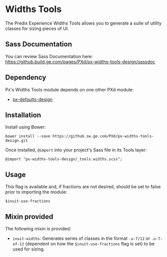 # Widths Tools

The Predix Experience Widths Tools allows you to generate a suite of utility classes for sizing pieces of UI.

## Sass Documentation

You can review Sass Documentation here: https://github.build.ge.com/pages/PXd/px-widths-tools-design/sassdoc

## Dependency

Px's Widths Tools module depends on one other PXd module:

* [px-defaults-design](https://github.sw.ge.com/PXd/px-defaults-design)

## Installation

Install using Bower:

    bower install --save https://github.sw.ge.com/PXd/px-widths-tools-design.git

Once installed, `@import` into your project's Sass file in its Tools layer:

    @import "px-widths-tools-design/_tools.widths.scss";

## Usage

This flag is available and, if fractions are not desired, should be set to false prior to importing the module:

    $inuit-use-fractions

## Mixin provided

The following mixin is provided:

* `inuit-widths`: Generates series of classes in the format `.u-7/12` or `.u-7-of-12` (dependent on how the `$inuit-use-fractions` flag is set) to be used for sizing.

